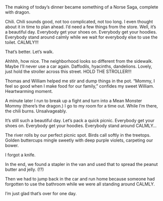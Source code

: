 The making of today’s dinner became something of a Norse Saga, complete with dragon. 

 Chili. Chili sounds good, not too complicated, not too long. I even thought about it in time to plan ahead. I’d need a few things from the store. Well, it’s a beautiful day. Everybody get your shoes on. Everybody get your hoodies. Everybody stand around calmly while we wait for everybody else to use the toilet. CALMLY!!! 

 That’s better. Let’s walk. 

 Ahhhh, how nice. The neighborhood looks so different from the sidewalk. Maybe I’ll never use a car again. Daffodils, hyacinths, dandelions. Lovely, just hold the stroller across this street. HOLD THE STROLLER!!! 

 Thomas and William helped me stir and dump things in the pot. “Mommy, I feel so good when I make food for our family,” confides my sweet William. Heartwarming moment. 

 A minute later I run to break up a fight and turn into a Mean Monster Mommy (there’s the dragon.) I go to my room for a time out. While I’m there, the chili burns. Unsalvageably. 

 It’s still such a beautiful day. Let’s pack a quick picnic. Everybody get your shoes on. Everybody get your hoodies. Everybody stand around CALMLY… 

 The river rolls by our perfect picnic spot. Birds call softly in the treetops. Golden buttercups mingle sweetly with deep purple violets, carpeting our bower. 

 I forgot a knife. 

 In the end, we found a stapler in the van and used that to spread the peanut butter and jelly. (!?) 

 Then we had to jump back in the car and run home because someone had forgotten to use the bathroom while we were all standing around CALMLY. 

 I’m just glad that’s over for one day. 